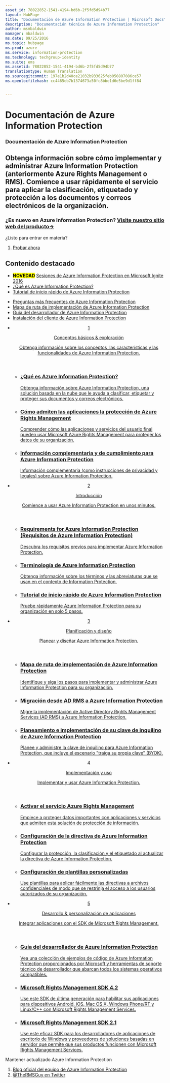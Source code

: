 ```yaml
---
asset_id: 78022852-1541-4194-bd6b-2f5fd5d94b77
layout: HubPage
title: "Documentación de Azure Information Protection | Microsoft Docs"
description: "Documentación técnica de Azure Information Protection"
author: msmbaldwin
manager: mbaldwin
ms.date: 09/25/2016
ms.topic: hubpage
ms.prod: azure
ms.service: information-protection
ms.technology: techgroup-identity
ms.suite: ems
ms.assetid: 78022852-1541-4194-bd6b-2f5fd5d94b77
translationtype: Human Translation
ms.sourcegitcommit: 197e1b2d40ce21032b933625feb050807086ce57
ms.openlocfilehash: cc4465eb7b1374673a50fc8bbe1d6e5be9d1ff84


---
```

# <a name="azure-information-protection-documentation"></a>Documentación de Azure Information Protection
<article id="main">
    <section id="hero-content">
      <h1>Documentación de Azure Information Protection</h1>
      <h2>Obtenga información sobre cómo implementar y administrar Azure Information Protection (anteriormente Azure Rights Management o RMS). Comience a usar rápidamente el servicio para aplicar la clasificación, etiquetado y protección a los documentos y correos electrónicos de la organización.</h2>
      <h3>¿Es nuevo en Azure Information Protection? <a href="https://www.microsoft.com/en-us/cloud-platform/azure-information-protection" target="_blank">Visite nuestro sitio web del producto&rarr;</a></h3>
    </section>
    <aside class="alert section-border">
        <p>¿Listo para entrar en materia?</p>
        <ol class="action-list">
            <li><a href="https://portal.office.com/Signup?&OfferId=A43415D3-404C-4df3-B31B-AAD28118A778&dl=INFORMATIONPROTECTION&ali=1#0" target="_blank" class="button-bordered button-translucent">Probar ahora</a></li>
        </ol>
    </aside>
    <section id="featured" class="container">
      <h2 class="section-heading"><span class="icon icon-warning"></span> Contenido destacado</h2>
      <div class="features row">
        <ul class="column column-half">
          <li><mark><b>NOVEDAD</b></mark> <a href="./understand-explore/what-is-information-protection.md#resources-for-azure-information-protection">Sesiones de Azure Information Protection en Microsoft Ignite 2016</a></li>
          <li><a href="./understand-explore/what-is-information-protection.md">¿Qué es Azure Information Protection?</a></li>
          <li><a href="./get-started/infoprotect-quick-start-tutorial.md">Tutorial de inicio rápido de Azure Information Protection</a></li>
        </ul>
        <ul class="column column-half">
          <li><a href="./get-started/faqs.md">Preguntas más frecuentes de Azure Information Protection</a></li>
      <li><a href="./plan-design/deployment-roadmap.md">Mapa de ruta de implementación de Azure Information Protection</a></li>
          <li><a href="./develop/developers-guide.md">Guía del desarrollador de Azure Information Protection</a></li>
          <li><a href="./rms-client/info-protect-client.md">Instalación del cliente de Azure Information Protection</a></li>
        </ul>
      </div>
    </section>
    <div id="journeys">
      <section class="container">
        <ul class="journeys-list">
          <li class="journey-step">
            <header class="journey-step-header row">
              <a href="./understand-explore/azure-rights-management.md">
                <div class="title column-third">
                  <span class="step-number">1</span>
                  <p>Conceptos básicos &amp; exploración</p>
                </div>
                <p class="description column-two-thirds">Obtenga información sobre los conceptos, las características y las funcionalidades de Azure Information Protection.</p>
              </a>
            </header>
            <section class="journey-step-elements content">
              <ul class="row">
                <li class="column-third">
                  <a href="./understand-explore/what-is-information-protection.md">
                    <h3>¿Qué es Azure Information Protection?</h3>
                    <p>Obtenga información sobre Azure Information Protection, una solución basada en la nube que le ayuda a clasificar, etiquetar y proteger sus documentos y correos electrónicos.</p>
                  </a>
                </li>
                <li class="column-third">
                  <a href="./understand-explore/applications-support.md">
                    <h3>Cómo admiten las aplicaciones la protección de Azure Rights Management</h3>
                    <p>Comprender cómo las aplicaciones y servicios del usuario final pueden usar Microsoft Azure Rights Management para proteger los datos de su organización.</p>
                  </a>
                </li>
                <li class="column-third">
                  <a href="./understand-explore/compliance.md">
                    <h3>Información complementaria y de cumplimiento para Azure Information Protection</h3>
                    <p>Información complementaria (como instrucciones de privacidad y legales) sobre Azure Information Protection.</p>
                  </a>
                </li>
              </ul>
            </section>
          </li>
          <li class="journey-step">
            <header class="journey-step-header row">
              <a href="./get-started/requirements-azure-rms.md">
                <div class="title column-third">
                  <span class="step-number">2</span>
                  <p>Introducción</p>
                </div>
                <p class="description column-two-thirds">Comience a usar Azure Information Protection en unos minutos.</p>
              </a>
            </header>
            <section class="journey-step-elements content">
              <ul class="row">
                <li class="column-third">
                  <a href="./get-started/requirements-azure-rms.md">
                    <h3>Requirements for Azure Information Protection (Requisitos de Azure Information Protection)</h3>
                    <p>Descubra los requisitos previos para implementar Azure Information Protection.</p>
                  </a>
                </li>
                <li class="column-third">
                  <a href="./get-started/terminology.md">
                    <h3>Terminología de Azure Information Protection</h3>
                    <p>Obtenga información sobre los términos y las abreviaturas que se usan en el contexto de Information Protection.</p>
                  </a>
                </li>
                <li class="column-third">
                  <a href="./get-started/quick-start-tutorial.md">
                    <h3>Tutorial de inicio rápido de Azure Information Protection</h3>
                    <p>Pruebe rápidamente Azure Information Protection para su organización en solo 5 pasos.</p>
                  </a>
                </li>
              </ul>
            </section>
          </li>
          <li class="journey-step">
            <header class="journey-step-header row">
              <a href="./plan-design/deployment-roadmap.md">
                <div class="title column-third">
                  <span class="step-number"> 3</span>
                  <p>Planificación y diseño</p>
                </div>
                <p class="description column-two-thirds">Planear y diseñar Azure Information Protection.</p>
              </a>
            </header>
            <section class="journey-step-elements content">
              <ul class="row">
                <li class="column-third">
                  <a href="./plan-design/deployment-roadmap.md">
                    <h3>Mapa de ruta de implementación de Azure Information Protection</h3>
                    <p>Identifique y siga los pasos para implementar y administrar Azure Information Protection para su organización.</p>
                  </a>
                </li>
                <li class="column-third">
                  <a href="./plan-design/migrate-from-ad-rms-to-azure-rms.md">
                    <h3>Migración desde AD RMS a Azure Information Protection</h3>
                    <p>Migre la implementación de Active Directory Rights Management Services (AD RMS) a Azure Information Protection.</p>
                  </a>
                </li>
                <li class="column-third">
                  <a href="./plan-design/plan-implement-tenant-key.md">
                    <h3>Planeamiento e implementación de su clave de inquilino de Azure Information Protection</h3>
                    <p>Planee y administre la clave de inquilino para Azure Information Protection, que incluye el escenario "traiga su propia clave" (BYOK).</p>
                  </a>
                </li>
              </ul>
            </section>
          </li>
          <li class="journey-step">
            <header class="journey-step-header row">
              <a href="./deploy-use/activate-service.md">
                <div class="title column-third">
                  <span class="step-number"> 4</span>
                  <p>Implementación y uso</p>
                </div>
                <p class="description column-two-thirds">Implementar y usar Azure Information Protection.</p>
              </a>
            </header>
            <section class="journey-step-elements content">
              <ul class="row">
                 <li class="column-third">
                 <a href="./deploy-use/activate-service.md">
                    <h3>Activar el servicio Azure Rights Management</h3>
                    <p>Empiece a proteger datos importantes con aplicaciones y servicios que admiten esta solución de protección de información.</p>
                  </a>
                </li>
                <li class="column-third">
                  <a href="./deploy-use/configure-applications.md">
                    <h3>Configuración de la directiva de Azure Information Protection</h3>
                    <p>Configurar la protección, la clasificación y el etiquetado al actualizar la directiva de Azure Information Protection.</p>
                </li>
                <li class="column-third">
                  <a href="./deploy-use/configure-custom-templates.md">
                    <h3>Configuración de plantillas personalizadas</h3>
                    <p>Use plantillas para aplicar fácilmente las directivas a archivos confidenciales de modo que se restrinja el acceso a los usuarios autorizados de su organización.</p>
                 </a>
                 </a>
                </li>
              </ul>
            </section>
          </li>
          <li class="journey-step">
            <header class="journey-step-header row">
              <a href="./develop/developers-guide.md">
                <div class="title column-third">
                  <span class="step-number"> 5</span>
                  <p>Desarrollo &amp; personalización de aplicaciones</p>
                </div>
                <p class="description column-two-thirds">Integrar aplicaciones con el SDK de Microsoft Rights Management.</p>
              </a>
            </header>
            <section class="journey-step-elements content">
              <ul class="row">
                <li class="column-third">
                  <a href="./develop/developers-guide.md">
                    <h3>Guía del desarrollador de Azure Information Protection</h3>
                    <p>Vea una colección de ejemplos de código de Azure Information Protection proporcionados por Microsoft y herramientas de soporte técnico de desarrollador que abarcan todos los sistemas operativos compatibles.</p>
                  </a>
                </li>
                <li class="column-third">
                  <a href="./develop/active-directory-rights-management-services-multi-platform-thin-client-sdk-portal.md">
                    <h3>Microsoft Rights Management SDK 4.2</h3>
                    <p>Use este SDK de última generación para habilitar sus aplicaciones para dispositivos Android, iOS, Mac OS X, Windows Phone/RT y Linux/C++ con Microsoft Rights Management Services.</p>
                  </a>
                </li>
                <li class="column-third">
                  <a href="./develop/microsoft-information-protection-and-control-client-portal.md">
                    <h3>Microsoft Rights Management SDK 2.1</h3>
                    <p>Use este eficaz SDK para los desarrolladores de aplicaciones de escritorio de Windows y proveedores de soluciones basadas en servidor que permite que sus productos funcionen con Microsoft Rights Management Services.</p>
                  </a>
                </li>
              </ul>
            </section>
         </ul>
      </section>
    </div>
    <aside class="alert alert-social">
      <p>Mantener actualizado Azure Information Protection <ol class="action-list">
        <li><a href="http://blogs.technet.com/b/rms/" target="_blank" class="button-bordered button-translucent">Blog oficial del equipo de Azure Information Protection</a></li>
        <li><a href="https://twitter.com/TheRMSGuy" target="_blank" class="button-bordered button-translucent">@TheRMSGuy en Twitter</a></li>
      </ol>
    </aside>
</article>



<!--HONumber=Nov16_HO1-->


